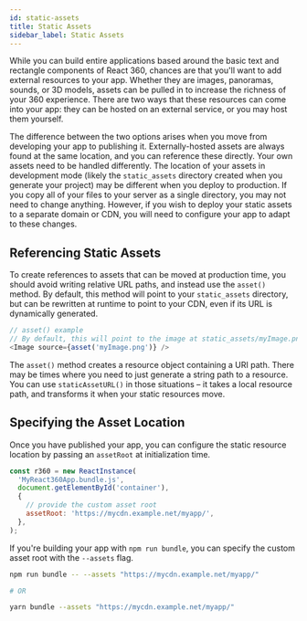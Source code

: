 ```yaml
---
id: static-assets
title: Static Assets
sidebar_label: Static Assets
---
```


While you can build entire applications based around the basic text and rectangle components of React 360, chances are that you'll want to add external resources to your app. Whether they are images, panoramas, sounds, or 3D models, assets can be pulled in to increase the richness of your 360 experience. There are two ways that these resources can come into your app: they can be hosted on an external service, or you may host them yourself.

The difference between the two options arises when you move from developing your app to publishing it. Externally-hosted assets are always found at the same location, and you can reference these directly. Your own assets need to be handled differently. The location of your assets in development mode (likely the `static_assets` directory created when you generate your project) may be different when you deploy to production. If you copy all of your files to your server as a single directory, you may not need to change anything. However, if you wish to deploy your static assets to a separate domain or CDN, you will need to configure your app to adapt to these changes.

## Referencing Static Assets

To create references to assets that can be moved at production time, you should avoid writing relative URL paths, and instead use the `asset()` method. By default, this method will point to your `static_assets` directory, but can be rewritten at runtime to point to your CDN, even if its URL is dynamically generated.

```js
// asset() example
// By default, this will point to the image at static_assets/myImage.png
<Image source={asset('myImage.png')} />
```

The `asset()` method creates a resource object containing a URI path. There may be times where you need to just generate a string path to a resource. You can use `staticAssetURL()` in those situations – it takes a local resource path, and transforms it when your static resources move.

## Specifying the Asset Location

Once you have published your app, you can configure the static resource location by passing an `assetRoot` at initialization time.

```js
const r360 = new ReactInstance(
  'MyReact360App.bundle.js',
  document.getElementById('container'),
  {
    // provide the custom asset root
    assetRoot: 'https://mycdn.example.net/myapp/',
  },
);
```

If you're building your app with `npm run bundle`, you can specify the custom asset root with the `--assets` flag.

```bash
npm run bundle -- --assets "https://mycdn.example.net/myapp/"

# OR

yarn bundle --assets "https://mycdn.example.net/myapp/"
```
